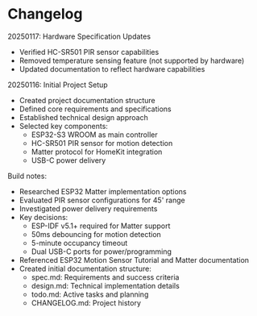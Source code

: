 # Changelog

20250117: Hardware Specification Updates
- Verified HC-SR501 PIR sensor capabilities
- Removed temperature sensing feature (not supported by hardware)
- Updated documentation to reflect hardware capabilities

20250116: Initial Project Setup
- Created project documentation structure
- Defined core requirements and specifications
- Established technical design approach
- Selected key components:
  * ESP32-S3 WROOM as main controller
  * HC-SR501 PIR sensor for motion detection
  * Matter protocol for HomeKit integration
  * USB-C power delivery

Build notes:
- Researched ESP32 Matter implementation options
- Evaluated PIR sensor configurations for 45' range
- Investigated power delivery requirements
- Key decisions:
  * ESP-IDF v5.1+ required for Matter support
  * 50ms debouncing for motion detection
  * 5-minute occupancy timeout
  * Dual USB-C ports for power/programming
- Referenced ESP32 Motion Sensor Tutorial and Matter documentation
- Created initial documentation structure:
  * spec.md: Requirements and success criteria
  * design.md: Technical implementation details
  * todo.md: Active tasks and planning
  * CHANGELOG.md: Project history 